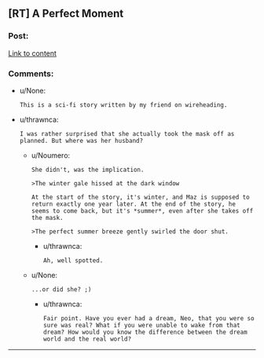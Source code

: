 ## [RT] A Perfect Moment

### Post:

[Link to content](https://justunreadableicon.wordpress.com/2017/03/27/a-perfect-moment/)

### Comments:

- u/None:
  ```
  This is a sci-fi story written by my friend on wireheading.
  ```

- u/thrawnca:
  ```
  I was rather surprised that she actually took the mask off as planned. But where was her husband?
  ```

  - u/Noumero:
    ```
    She didn't, was the implication.

    >The winter gale hissed at the dark window

    At the start of the story, it's winter, and Maz is supposed to return exactly one year later. At the end of the story, he seems to come back, but it's *summer*, even after she takes off the mask.

    >The perfect summer breeze gently swirled the door shut.
    ```

    - u/thrawnca:
      ```
      Ah, well spotted.
      ```

  - u/None:
    ```
    ...or did she? ;)
    ```

    - u/thrawnca:
      ```
      Fair point. Have you ever had a dream, Neo, that you were so sure was real? What if you were unable to wake from that dream? How would you know the difference between the dream world and the real world?
      ```

---

